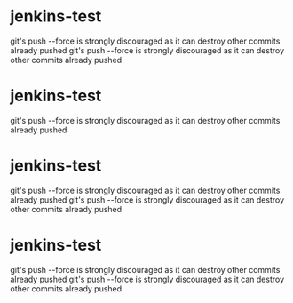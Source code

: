 # jenkins-test
git's push --force is strongly discouraged as it can destroy other commits already pushed
git's push --force is strongly discouraged as it can destroy other commits already pushed
# jenkins-test
git's push --force is strongly discouraged as it can destroy other commits already pushed
# jenkins-test
git's push --force is strongly discouraged as it can destroy other commits already pushed
git's push --force is strongly discouraged as it can destroy other commits already pushed
# jenkins-test
git's push --force is strongly discouraged as it can destroy other commits already pushed
git's push --force is strongly discouraged as it can destroy other commits already pushed

